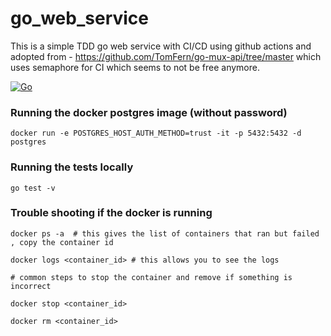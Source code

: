 # go_web_service
This is a simple TDD go web service with CI/CD using github actions and adopted from - https://github.com/TomFern/go-mux-api/tree/master
which uses semaphore for CI which seems to not be free anymore.

[![Go](https://github.com/riaz/go_web_service/actions/workflows/go.yml/badge.svg)](https://github.com/riaz/go_web_service/actions/workflows/go.yml)

### Running the docker postgres image (without password)

    docker run -e POSTGRES_HOST_AUTH_METHOD=trust -it -p 5432:5432 -d postgres 

### Running the tests locally 
    
    go test -v

### Trouble shooting if the docker is running

    docker ps -a  # this gives the list of containers that ran but failed , copy the container id

    docker logs <container_id> # this allows you to see the logs

    # common steps to stop the container and remove if something is incorrect

    docker stop <container_id>

    docker rm <container_id>

